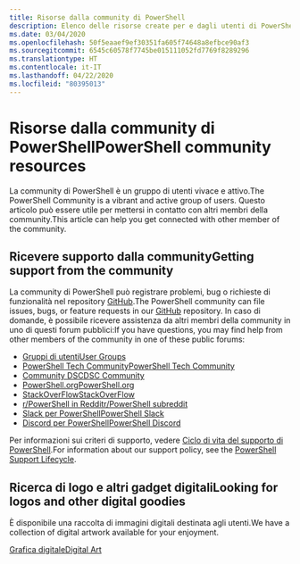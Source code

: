 ```yaml
---
title: Risorse dalla community di PowerShell
description: Elenco delle risorse create per e dagli utenti di PowerShell
ms.date: 03/04/2020
ms.openlocfilehash: 50f5eaaef9ef30351fa605f74648a8efbce90af3
ms.sourcegitcommit: 6545c60578f7745be015111052fd7769f8289296
ms.translationtype: HT
ms.contentlocale: it-IT
ms.lasthandoff: 04/22/2020
ms.locfileid: "80395013"
---
```

# <a name="powershell-community-resources"></a><span data-ttu-id="74b1b-103">Risorse dalla community di PowerShell</span><span class="sxs-lookup"><span data-stu-id="74b1b-103">PowerShell community resources</span></span>

<span data-ttu-id="74b1b-104">La community di PowerShell è un gruppo di utenti vivace e attivo.</span><span class="sxs-lookup"><span data-stu-id="74b1b-104">The PowerShell Community is a vibrant and active group of users.</span></span> <span data-ttu-id="74b1b-105">Questo articolo può essere utile per mettersi in contatto con altri membri della community.</span><span class="sxs-lookup"><span data-stu-id="74b1b-105">This article can help you get connected with other member of the community.</span></span>

## <a name="getting-support-from-the-community"></a><span data-ttu-id="74b1b-106">Ricevere supporto dalla community</span><span class="sxs-lookup"><span data-stu-id="74b1b-106">Getting support from the community</span></span>

<span data-ttu-id="74b1b-107">La community di PowerShell può registrare problemi, bug o richieste di funzionalità nel repository [GitHub](https://github.com/powershell/powershell/issues).</span><span class="sxs-lookup"><span data-stu-id="74b1b-107">The PowerShell community can file issues, bugs, or feature requests in our [GitHub](https://github.com/powershell/powershell/issues) repository.</span></span> <span data-ttu-id="74b1b-108">In caso di domande, è possibile ricevere assistenza da altri membri della community in uno di questi forum pubblici:</span><span class="sxs-lookup"><span data-stu-id="74b1b-108">If you have questions, you may find help from other members of the community in one of these public forums:</span></span>

- [<span data-ttu-id="74b1b-109">Gruppi di utenti</span><span class="sxs-lookup"><span data-stu-id="74b1b-109">User Groups</span></span>](https://aka.ms/psusergroup)
- [<span data-ttu-id="74b1b-110">PowerShell Tech Community</span><span class="sxs-lookup"><span data-stu-id="74b1b-110">PowerShell Tech Community</span></span>](https://techcommunity.microsoft.com/t5/PowerShell/ct-p/WindowsPowerShell)
- [<span data-ttu-id="74b1b-111">Community DSC</span><span class="sxs-lookup"><span data-stu-id="74b1b-111">DSC Community</span></span>](https://dsccommunity.org/)
- [<span data-ttu-id="74b1b-112">PowerShell.org</span><span class="sxs-lookup"><span data-stu-id="74b1b-112">PowerShell.org</span></span>](https://powershell.org/)
- [<span data-ttu-id="74b1b-113">StackOverFlow</span><span class="sxs-lookup"><span data-stu-id="74b1b-113">StackOverFlow</span></span>](https://stackoverflow.com/questions/tagged/powershell)
- [<span data-ttu-id="74b1b-114">r/PowerShell in Reddit</span><span class="sxs-lookup"><span data-stu-id="74b1b-114">r/PowerShell subreddit</span></span>](https://www.reddit.com/r/PowerShell/)
- [<span data-ttu-id="74b1b-115">Slack per PowerShell</span><span class="sxs-lookup"><span data-stu-id="74b1b-115">PowerShell Slack</span></span>](https://join.slack.com/t/powershell/shared_invite/enQtNjk2ODE4MTkxNTY4LWJlOTU3NzBiYWFiMjM3Mzg3M2E5OGJiNGE4YjVhODVlNWNlY2I2ZWRkNGY2NjE4MThiYTg4OWI5NjA4MDM3ZjQ)
- [<span data-ttu-id="74b1b-116">Discord per PowerShell</span><span class="sxs-lookup"><span data-stu-id="74b1b-116">PowerShell Discord</span></span>](https://discord.gg/Ju25cw6)

<span data-ttu-id="74b1b-117">Per informazioni sui criteri di supporto, vedere [Ciclo di vita del supporto di PowerShell](/powershell/scripting/powershell-support-lifecycle).</span><span class="sxs-lookup"><span data-stu-id="74b1b-117">For information about our support policy, see the [PowerShell Support Lifecycle](/powershell/scripting/powershell-support-lifecycle).</span></span>

## <a name="looking-for-logos-and-other-digital-goodies"></a><span data-ttu-id="74b1b-118">Ricerca di logo e altri gadget digitali</span><span class="sxs-lookup"><span data-stu-id="74b1b-118">Looking for logos and other digital goodies</span></span>

<span data-ttu-id="74b1b-119">È disponibile una raccolta di immagini digitali destinata agli utenti.</span><span class="sxs-lookup"><span data-stu-id="74b1b-119">We have a collection of digital artwork available for your enjoyment.</span></span>

[<span data-ttu-id="74b1b-120">Grafica digitale</span><span class="sxs-lookup"><span data-stu-id="74b1b-120">Digital Art</span></span>](/powershell/scripting/community/digital-art)
